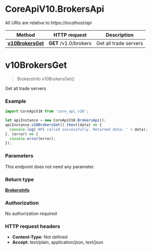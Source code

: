 # CoreApiV10.BrokersApi

All URIs are relative to *https://localhost/api*

Method | HTTP request | Description
------------- | ------------- | -------------
[**v10BrokersGet**](BrokersApi.md#v10BrokersGet) | **GET** /v1.0/brokers | Get all trade servers


<a name="v10BrokersGet"></a>
# **v10BrokersGet**
> BrokersInfo v10BrokersGet()

Get all trade servers

### Example
```javascript
import CoreApiV10 from 'core_api_v10';

let apiInstance = new CoreApiV10.BrokersApi();
apiInstance.v10BrokersGet().then((data) => {
  console.log('API called successfully. Returned data: ' + data);
}, (error) => {
  console.error(error);
});

```

### Parameters
This endpoint does not need any parameter.

### Return type

[**BrokersInfo**](BrokersInfo.md)

### Authorization

No authorization required

### HTTP request headers

 - **Content-Type**: Not defined
 - **Accept**: text/plain, application/json, text/json

